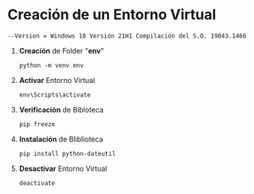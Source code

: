 # Creación de un Entorno Virtual

`--Version = Windows 10 Versión 21H1 Compilación del S.O. 19043.1466`


1. **Creación** de Folder "**env**"

   ```
   python -m venv env
   ```
2. **Activar** Entorno Virtual

   ```
   env\Scripts\activate
   ```
3. **Verificación** de Bibloteca

   ```
   pip freeze
   ```
4. **Instalación** de Bliblioteca

   ```
   pip install python-dateutil
   ```
5. **Desactivar** Entorno Virtual

   ```
   deactivate
   ```
